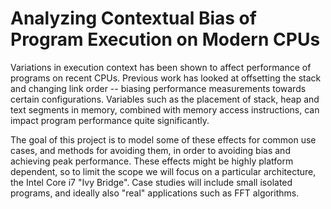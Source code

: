 Analyzing Contextual Bias of Program Execution on Modern CPUs
======

Variations in execution context has been shown to affect performance of programs on recent CPUs. Previous work
has looked at offsetting the stack and changing link order -- biasing performance measurements towards certain
configurations. Variables such as the placement of stack, heap and text segments in memory, combined with
memory access instructions, can impact program performance quite significantly.

The goal of this project is to model some of these effects for common use cases, and methods for avoiding them, in
order to avoiding bias and achieving peak performance. These effects might be highly platform dependent, so to limit
the scope we will focus on a particular architecture, the Intel Core i7 "Ivy Bridge".
Case studies will include small isolated programs, and ideally also "real" applications such as FFT algorithms.
